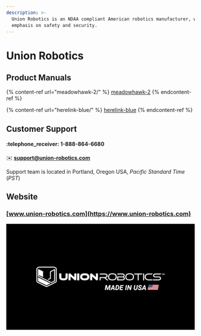 ```yaml
---
description: >-
  Union Robotics is an NDAA compliant American robotics manufacturer, with
  emphasis on safety and security.
---
```


# Union Robotics

## Product Manuals

{% content-ref url="meadowhawk-2/" %}
[meadowhawk-2](meadowhawk-2/)
{% endcontent-ref %}

{% content-ref url="herelink-blue/" %}
[herelink-blue](herelink-blue/)
{% endcontent-ref %}

## Customer Support

#### :telephone\_receiver: 1-888-864-6680

:envelope: **support@union-robotics.com**

Support team is located in Portland, Oregon USA, _Pacific Standard Time_ (_PST_)

## Website

### [www.union-robotics.com](https://www.union-robotics.com)

![](../../../.gitbook/assets/UR-LOGO.jpeg)
